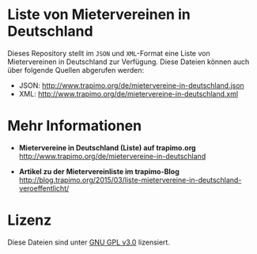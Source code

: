 # Liste von Mietervereinen in Deutschland

Dieses Repository stellt im `JSON` und `XML`-Format eine Liste von Mietervereinen in Deutschland zur Verfügung. Diese Dateien können auch über folgende Quellen abgerufen werden:

* JSON: http://www.trapimo.org/de/mietervereine-in-deutschland.json
* XML: http://www.trapimo.org/de/mietervereine-in-deutschland.xml

# Mehr Informationen

* **Mietervereine in Deutschland (Liste) auf trapimo.org**  
  http://www.trapimo.org/de/mietervereine-in-deutschland  
    
* **Artikel zu der Mietervereinliste im trapimo-Blog**  
  http://blog.trapimo.org/2015/03/liste-mietervereine-in-deutschland-veroeffentlicht/

# Lizenz

Diese Dateien sind unter [GNU GPL v3.0](https://github.com/trapimo/mietervereine-in-deutschland/blob/master/LICENSE) lizensiert.
